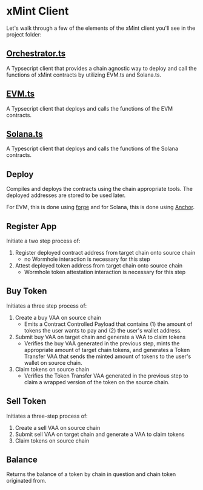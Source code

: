 # xMint Client

Let's walk through a few of the elements of the xMint client you'll see in the project folder:

## [Orchestrator.ts](https://github.com/wormhole-foundation/xdapp-book/blob/main/projects/xmint/orchestrator.ts)
A Typsecript client that provides a chain agnostic way to deploy and call the functions of xMint contracts by utilizing EVM.ts and Solana.ts.

## [EVM.ts](https://github.com/wormhole-foundation/xdapp-book/blob/main/projects/xmint/handlers/evm.ts)
A Typsecript client that deploys and calls the functions of the EVM contracts.

## [Solana.ts](https://github.com/wormhole-foundation/xdapp-book/blob/main/projects/xmint/handlers/solana.ts)
A Typescript client that deploys and calls the functions of the Solana contracts.

## Deploy
Compiles and deploys the contracts using the chain appropriate tools. The deployed addresses are stored to be used later.

For EVM, this is done using [forge](https://getfoundry.sh) and for Solana, this is done using [Anchor](https://www.anchor-lang.com/).

## Register App
Initiate a two step process of: 
1. Register deployed contract address from target chain onto source chain 
    - no Wormhole interaction is necessary for this step
2. Attest deployed token address from target chain onto source chain 
    - Wormhole token attestation interaction is necessary for this step

## Buy Token
Initiates a three step process of: 
1. Create a buy VAA on source chain
    - Emits a Contract Controlled Payload that contains (1) the amount of tokens the user wants to pay and (2) the user's wallet address.
    <!-- - On Ethereum, this maps to `transferFromEthNative()`. On Solana, this maps to `transferFromSolana()`. -->
2. Submit buy VAA on target chain and generate a VAA to claim tokens
    - Verifies the buy VAA generated in the previous step, mints the appropriate amount of target chain tokens, and generates a Token Transfer VAA that sends the minted amount of tokens to the user's wallet on source chain.  
    <!-- - On Ethereum, this maps to `submitForeignPurchase()`. On Solana,  -->
3. Claim tokens on source chain
    - Verifies the Token Transfer VAA generated in the previous step to claim a wrapped version of the token on the source chain.


## Sell Token
Initiates a three-step process of:
1. Create a sell VAA on source chain
2. Submit sell VAA on target chain and generate a VAA to claim tokens
3. Claim tokens on source chain

## Balance
Returns the balance of a token by chain in question and chain token originated from. 